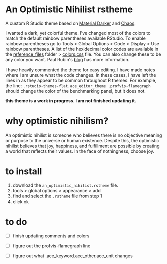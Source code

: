 # An Optimistic Nihilist rstheme
A custom R Studio theme based on [Material Darker](https://github.com/lusignan/RStudio-Material-Theme) and [Chaos](https://github.com/rstudio/rstudio/blob/main/src/cpp/session/resources/themes/chaos.rstheme). 

I wanted a dark, yet colorful theme. I've changed most of the colors to match the default rainbow parentheses available RStudio. To enable rainbow parentheses go to Tools > Global Options > Code > Display > Use rainbow parentheses. A list of the hexidecimal color codes are available in the [reference_files](https://github.com/liz-muehlmann/rstheme_an_optimistic_nihilist/tree/main/reference_files) folder > [colors.css](https://github.com/liz-muehlmann/rstheme_an_optimistic_nihilist/blob/main/reference_files/colors.css) file. You can also change these to be any color you want. Paul Rubin's [blog](https://orinanobworld.blogspot.com/2021/01/rainbow-parentheses-in-rstudio.html) has more information.

I have heavily commented the theme for easy editing. I have made notes where I am unsure what the code changes. In these cases, I have left the lines in as they appear to be common throughout R themes. For example, the line: `.rstudio-themes-flat.ace_editor_theme .profvis-flamegraph` should change the color of the benchmarking panel, but it does not. 

**this theme is a work in progress. I am not finished updating it.**

# why optimistic nihilism?
An optimistic nihilist is someone who believes there is no objective meaning or purpose to the universe or human existence. Despite this, the optimistic nihilist believes that joy, happiness, and fulfillment are possible by creating a world that reflects their values. In the face of nothingness, choose joy.

# to install
1. download the `an_optimistic_nihilist.rstheme` file.
2. tools > global options > appearance > add 
3. find and select the `.rstheme` file from step 1
4. click ok

# to do
- [ ] finish updating comments and colors
- [ ] figure out the profvis-flamegraph line
- [ ] figure out what .ace_keyword.ace_other.ace_unit changes

